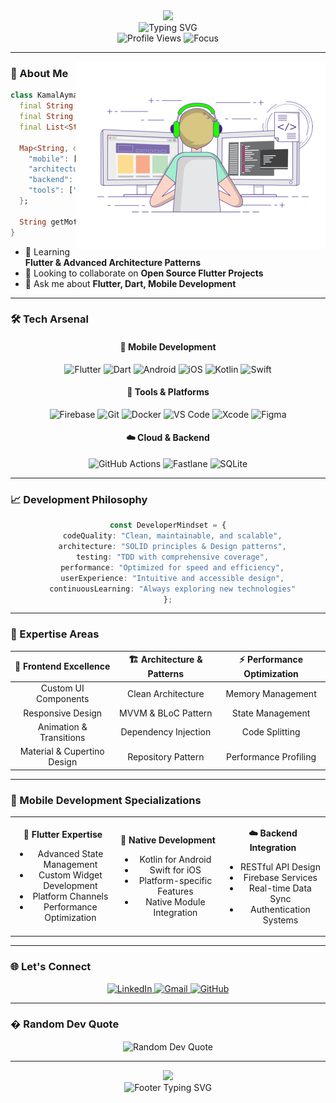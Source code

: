<div align="center">
  <img src="https://capsule-render.vercel.app/api?type=waving&color=gradient&customColorList=6,11,20&height=180&section=header&text=Kamal%20Ayman&fontSize=42&fontColor=ffffff&animation=twinkling&fontAlignY=32"/>
</div>

<div align="center">
  <img src="https://readme-typing-svg.herokuapp.com?font=Fira+Code&weight=500&size=22&pause=1000&color=2F81F7&center=true&vCenter=true&width=600&lines=Flutter+Developer;Mobile+App+Architect;Cross-Platform+Expert;UI%2FUX+Enthusiast;Clean+Code+Advocate;Always+Building+Something+Amazing" alt="Typing SVG" />
</div>

<div align="center">
  <img src="https://komarev.com/ghpvc/?username=kamal-ayman&style=for-the-badge&color=2F81F7" alt="Profile Views"/>
  <img src="https://img.shields.io/badge/Focus-Mobile%20Development-2F81F7?style=for-the-badge" alt="Focus"/>
</div>

---

<img align="right" alt="Coding" width="400" src="https://raw.githubusercontent.com/devSouvik/devSouvik/master/gif3.gif">

### 🚀 About Me

```dart
class KamalAyman extends FlutterDeveloper {
  final String name = "Kamal Ayman";
  final String role = "Mobile Developer";
  final List<String> languages = ["Dart", "Kotlin", "Swift", "Java"];
  
  Map<String, dynamic> getCurrentFocus() => {
    "mobile": ["Flutter"],
    "architecture": ["Clean Architecture", "MVVM", "BLoC"],
    "backend": ["Firebase", "REST APIs", "GraphQL"],
    "tools": ["Git", "Docker", "CI/CD", "Fastlane"]
  };
  
  String getMotivation() => "Building beautiful, performant mobile experiences";
}
```

- 🌱 Learning **Flutter & Advanced Architecture Patterns**
- 👯 Looking to collaborate on **Open Source Flutter Projects**
- 💬 Ask me about **Flutter, Dart, Mobile Development**

---

### 🛠️ Tech Arsenal

<div align="center">

#### 📱 Mobile Development

<img src="https://img.shields.io/badge/Flutter-02569B?style=for-the-badge&logo=flutter&logoColor=white" alt="Flutter"/>
<img src="https://img.shields.io/badge/Dart-0175C2?style=for-the-badge&logo=dart&logoColor=white" alt="Dart"/>
<img src="https://img.shields.io/badge/Android-3DDC84?style=for-the-badge&logo=android&logoColor=white" alt="Android"/>
<img src="https://img.shields.io/badge/iOS-000000?style=for-the-badge&logo=ios&logoColor=white" alt="iOS"/>
<img src="https://img.shields.io/badge/Kotlin-7F52FF?style=for-the-badge&logo=kotlin&logoColor=white" alt="Kotlin"/>
<img src="https://img.shields.io/badge/Swift-FA7343?style=for-the-badge&logo=swift&logoColor=white" alt="Swift"/>

#### 🔧 Tools & Platforms

<img src="https://img.shields.io/badge/Firebase-FFCA28?style=for-the-badge&logo=firebase&logoColor=black" alt="Firebase"/>
<img src="https://img.shields.io/badge/Git-F05032?style=for-the-badge&logo=git&logoColor=white" alt="Git"/>
<img src="https://img.shields.io/badge/Docker-2496ED?style=for-the-badge&logo=docker&logoColor=white" alt="Docker"/>
<img src="https://img.shields.io/badge/VS_Code-007ACC?style=for-the-badge&logo=visual-studio-code&logoColor=white" alt="VS Code"/>
<img src="https://img.shields.io/badge/Xcode-147EFB?style=for-the-badge&logo=xcode&logoColor=white" alt="Xcode"/>
<img src="https://img.shields.io/badge/Figma-F24E1E?style=for-the-badge&logo=figma&logoColor=white" alt="Figma"/>

#### ☁️ Cloud & Backend

<img src="https://img.shields.io/badge/GitHub_Actions-2088FF?style=for-the-badge&logo=github-actions&logoColor=white" alt="GitHub Actions"/>
<img src="https://img.shields.io/badge/Fastlane-00F200?style=for-the-badge&logo=fastlane&logoColor=white" alt="Fastlane"/>
<img src="https://img.shields.io/badge/SQLite-003B57?style=for-the-badge&logo=sqlite&logoColor=white" alt="SQLite"/>

</div>

---

### 📈 Development Philosophy

<div align="center">

```typescript
const DeveloperMindset = {
  codeQuality: "Clean, maintainable, and scalable",
  architecture: "SOLID principles & Design patterns",
  testing: "TDD with comprehensive coverage",
  performance: "Optimized for speed and efficiency",
  userExperience: "Intuitive and accessible design",
  continuousLearning: "Always exploring new technologies"
};
```

</div>

---

### 🎯 Expertise Areas

<div align="center">

| 🎨 **Frontend Excellence** | 🏗️ **Architecture & Patterns** | ⚡ **Performance Optimization** |
|:---------------------------:|:--------------------------------:|:--------------------------------:|
| Custom UI Components | Clean Architecture | Memory Management |
| Responsive Design | MVVM & BLoC Pattern | State Management |
| Animation & Transitions | Dependency Injection | Code Splitting |
| Material & Cupertino Design | Repository Pattern | Performance Profiling |

</div>

---

### 📱 Mobile Development Specializations

<div align="center">

<table>
<tr>
<td align="center" width="33%">

**🎯 Flutter Expertise**

- Advanced State Management
- Custom Widget Development
- Platform Channels
- Performance Optimization

</td>
<td align="center" width="33%">

**🔧 Native Development**

- Kotlin for Android
- Swift for iOS
- Platform-specific Features
- Native Module Integration

</td>
<td align="center" width="33%">

**☁️ Backend Integration**

- RESTful API Design
- Firebase Services
- Real-time Data Sync
- Authentication Systems

</td>
</tr>
</table>

</div>

---

### 🌐 Let's Connect

<div align="center">
  <a href="https://linkedin.com/in/kamal-ayman">
    <img src="https://img.shields.io/badge/LinkedIn-0077B5?style=for-the-badge&logo=linkedin&logoColor=white" alt="LinkedIn"/>
  </a>
  <a href="mailto:kamal.ayman522@gmail.com">
    <img src="https://img.shields.io/badge/Gmail-D14836?style=for-the-badge&logo=gmail&logoColor=white" alt="Gmail"/>
  </a>
  <a href="https://github.com/kamal-ayman">
    <img src="https://img.shields.io/badge/GitHub-100000?style=for-the-badge&logo=github&logoColor=white" alt="GitHub"/>
  </a>
</div>

---

### � Random Dev Quote

<div align="center">
  <img src="https://quotes-github-readme.vercel.app/api?type=horizontal&theme=github_dark&border=true" alt="Random Dev Quote"/>
</div>

---

<div align="center">
  <img src="https://capsule-render.vercel.app/api?type=waving&color=gradient&customColorList=6,11,20&height=100&section=footer"/>
</div>

<div align="center">
  <img src="https://readme-typing-svg.herokuapp.com?font=Fira+Code&weight=400&size=18&pause=1000&color=FFFFFF&center=true&vCenter=true&width=600&lines=Thanks+for+visiting!+%F0%9F%98%84;Let's+build+something+amazing+together!+%F0%9F%9A%80;Feel+free+to+connect+and+collaborate!+%E2%9C%A8" alt="Footer Typing SVG" />
</div>
